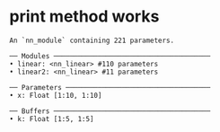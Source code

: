 # print method works

    An `nn_module` containing 221 parameters.
    
    ── Modules ───────────────────────────────────────
    • linear: <nn_linear> #110 parameters
    • linear2: <nn_linear> #11 parameters
    
    ── Parameters ────────────────────────────────────
    • x: Float [1:10, 1:10]
    
    ── Buffers ───────────────────────────────────────
    • k: Float [1:5, 1:5]

